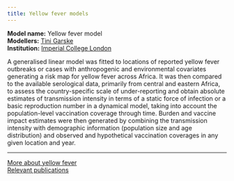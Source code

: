 ```yaml
---
title: Yellow fever models
---
```


**Model name:** Yellow fever model        
**Modellers:** [Tini Garske](http://www.imperial.ac.uk/people/t.garske)    
**Institution:** [Imperial College London](https://www.imperial.ac.uk/school-public-health/infectious-disease-epidemiology/)

A generalised linear model was fitted to locations of reported yellow fever outbreaks or cases with anthropogenic and environmental covariates generating a risk map for yellow fever across Africa. It was then compared to the available serological data, primarily from central and eastern Africa, to assess the country-specific scale of under-reporting and obtain absolute estimates of transmission intensity in terms of a static force of infection or a basic reproduction number in a dynamical model, taking into account the population-level vaccination coverage through time. Burden and vaccine impact estimates were then generated by combining the transmission intensity with demographic information (population size and age distribution) and observed and hypothetical vaccination coverages in any given location and year. 

---

[More about yellow fever](/diseases/yellow-fever)  
[Relevant publications](/publications#yellow-fever)
